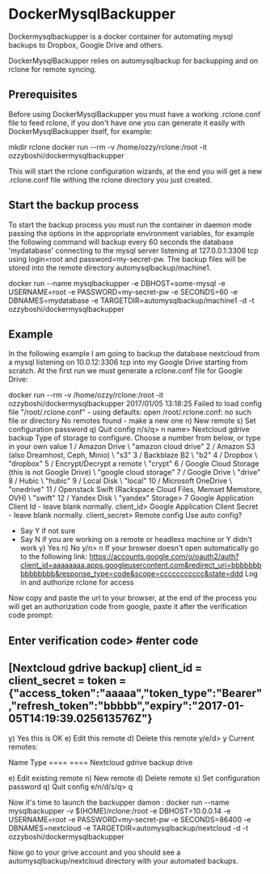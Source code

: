 # DockerMysqlBackupper
Dockermysqlbackupper is a docker container for automating mysql backups to Dropbox, Google Drive and others.

DockerMysqlBackupper relies on automysqlbackup for backupping and on rclone for remote syncing.

## Prerequisites
Before using DockerMysqlBackupper you must have a working .rclone.conf file to feed rclone, if you don't have one you can generate it easily with DockerMysqlBackupper itself, for example:

  mkdir rclone
  docker run --rm -v /home/ozzy/rclone:/root -it ozzyboshi/dockermysqlbackupper
  
This will start the rclone configuration wizards, at the end you will get a new .rclone.conf file withing the rclone directory you just created.

## Start the backup process
To start the backup process you must run the container in daemon mode passing the options in the appropriate environment variables, for example the following command will backup every 60 seconds the database 'mydatabase' connecting to the mysql server listening at 127.0.0.1:3306 tcp using login=root and password=my-secret-pw.
The backup files will be stored into the remote directory automysqlbackup/machine1.

  docker run --name mysqlbackupper -e DBHOST=some-mysql -e USERNAME=root -e PASSWORD=my-secret-pw -e SECONDS=60 -e DBNAMES=mydatabase -e TARGETDIR=automysqlbackup/machine1 -d -t ozzyboshi/dockermysqlbackupper

## Example
In the following example I am going to backup the database nextcloud from a mysql listening on 10.0.12:3306 tcp into my Google Drive starting from scratch.
At the first run we must generate a rclone.conf file for Google Drive:

  docker run --rm -v /home/ozzy/rclone:/root -it ozzyboshi/dockermysqlbackupper
  2017/01/05 13:18:25 Failed to load config file "/root/.rclone.conf" - using defaults: open /root/.rclone.conf: no such file or directory
  No remotes found - make a new one
  n) New remote
  s) Set configuration password
  q) Quit config
  n/s/q> n
  name> Nextcloud gdrive backup
  Type of storage to configure.
  Choose a number from below, or type in your own value
   1 / Amazon Drive
     \ "amazon cloud drive"
   2 / Amazon S3 (also Dreamhost, Ceph, Minio)
     \ "s3"
   3 / Backblaze B2
     \ "b2"
   4 / Dropbox
     \ "dropbox"
   5 / Encrypt/Decrypt a remote
     \ "crypt"
   6 / Google Cloud Storage (this is not Google Drive)
     \ "google cloud storage"
   7 / Google Drive
     \ "drive"
   8 / Hubic
     \ "hubic"
   9 / Local Disk
     \ "local"
  10 / Microsoft OneDrive
     \ "onedrive"
  11 / Openstack Swift (Rackspace Cloud Files, Memset Memstore, OVH)
     \ "swift"
  12 / Yandex Disk
     \ "yandex"
  Storage> 7
  Google Application Client Id - leave blank normally.
  client_id> 
  Google Application Client Secret - leave blank normally.
  client_secret> 
  Remote config
  Use auto config?
   * Say Y if not sure
   * Say N if you are working on a remote or headless machine or Y didn't work
  y) Yes
  n) No
  y/n> n
  If your browser doesn't open automatically go to the following link: https://accounts.google.com/o/oauth2/auth?client_id=aaaaaaaa.apps.googleusercontent.com&redirect_uri=bbbbbbbbbbbbbbb&response_type=code&scope=ccccccccccc&state=ddd
  Log in and authorize rclone for access
  
Now copy and paste the url to your browser, at the end of the process you will get an authorization code from google, paste it after the verification code prompt:

  Enter verification code> #enter code
  --------------------
  [Nextcloud gdrive backup]
  client_id = 
  client_secret = 
  token = {"access_token":"aaaaa","token_type":"Bearer","refresh_token":"bbbbb","expiry":"2017-01-05T14:19:39.025613576Z"}
  --------------------
  y) Yes this is OK
  e) Edit this remote
  d) Delete this remote
  y/e/d> y
  Current remotes:

  Name                 Type
  ====                 ====
  Nextcloud gdrive backup drive

  e) Edit existing remote
  n) New remote
  d) Delete remote
  s) Set configuration password
  q) Quit config
  e/n/d/s/q> q

Now it's time to launch the backupper damon :
docker run --name mysqlbackupper -v $(HOME)/rclone:/root -e DBHOST=10.0.0.14 -e USERNAME=root -e PASSWORD=my-secret-pw -e SECONDS=86400 -e DBNAMES=nextcloud -e TARGETDIR=automysqlbackup/nextcloud -d -t  ozzyboshi/dockermysqlbackupper

Now go to your grive account and you should see a automysqlbackup/nextcloud directory with your automated backups.
